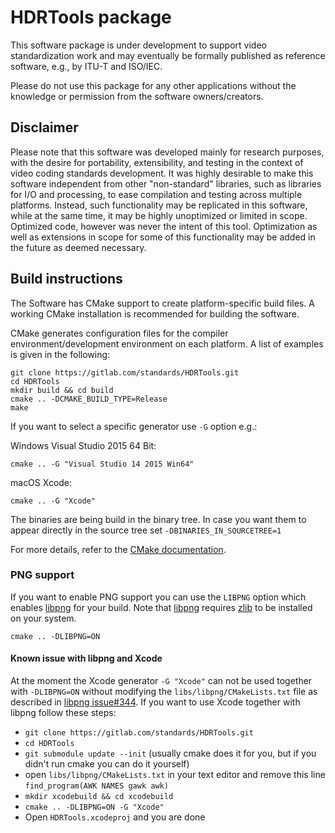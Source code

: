 # HDRTools package

This software package is under development to support
video standardization work and may eventually be formally
published as reference software, e.g., by ITU-T and ISO/IEC.

Please do not use this package for any other applications without
the knowledge or permission from the software owners/creators.

## Disclaimer

Please note that this software was developed mainly for research purposes, with
the desire for portability, extensibility, and testing in the context of video
coding standards development. It was highly desirable to make this software
independent from other "non-standard" libraries, such as libraries for I/O and
processing, to ease compilation and testing across multiple platforms. Instead,
such functionality may be replicated in this software, while at the same time,
it may be highly unoptimized or limited in scope. Optimized code, however was
never the intent of this tool. Optimization as well as extensions in scope for
some of this functionality may be added in the future as deemed necessary.

## Build instructions

The Software has CMake support to create platform-specific build files.
A working CMake installation is recommended for building the software.

CMake generates configuration files for the compiler environment/development
environment on each platform. A list of examples is given in the following:

```shell
git clone https://gitlab.com/standards/HDRTools.git
cd HDRTools
mkdir build && cd build
cmake .. -DCMAKE_BUILD_TYPE=Release
make
```

If you want to select a specific generator use `-G` option e.g.:

Windows Visual Studio 2015 64 Bit:

```shell
cmake .. -G "Visual Studio 14 2015 Win64"
```

macOS Xcode:

```shell
cmake .. -G "Xcode"
```

The binaries are being build in the binary tree. In case you want them to appear
directly in the source tree set `-DBINARIES_IN_SOURCETREE=1`

For more details, refer to the [CMake documentation](https://cmake.org/cmake/help/latest/).

### PNG support

If you want to enable PNG support you can use the `LIBPNG` option which enables [libpng](https://github.com/glennrp/libpng) for your build. Note that [libpng](https://github.com/glennrp/libpng) requires [zlib](https://zlib.net) to be installed on your system.

```shell
cmake .. -DLIBPNG=ON
```

#### Known issue with libpng and Xcode

At the moment the Xcode generator `-G "Xcode"` can not be used together with `-DLIBPNG=ON` without modifying the `libs/libpng/CMakeLists.txt` file as described in [libpng issue#344](https://github.com/glennrp/libpng/issues/344).
If you want to use Xcode together with libpng follow these steps:

- `git clone https://gitlab.com/standards/HDRTools.git`
- `cd HDRTools`
- `git submodule update --init` (usually cmake does it for you, but if you didn't run cmake you can do it yourself)
- open `libs/libpng/CMakeLists.txt` in your text editor and remove this line `find_program(AWK NAMES gawk awk)`
- `mkdir xcodebuild && cd xcodebuild`
- `cmake .. -DLIBPNG=ON -G "Xcode"`
- Open `HDRTools.xcodeproj` and you are done
